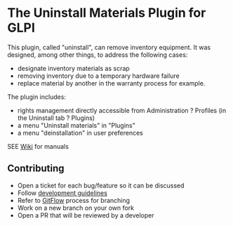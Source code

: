 # The Uninstall Materials Plugin for GLPI
 
This plugin, called "uninstall", can remove inventory equipment. It was designed, among other things, to address the following cases:

* designate inventory materials as scrap
* removing inventory due to a temporary hardware failure
* replace material by another in the warranty process for example.

The plugin includes:

* rights management directly accessible from Administration ? Profiles (in the Uninstall tab ? Plugins)
* a menu "Uninstall materials" in "Plugins"
* a menu "deinstallation" in user preferences

SEE [Wiki](https://github.com/pluginsGLPI/uninstall/wiki) for manuals

## Contributing

* Open a ticket for each bug/feature so it can be discussed
* Follow [development guidelines](http://glpi-developer-documentation.readthedocs.io/en/latest/plugins.html)
* Refer to [GitFlow](http://git-flow.readthedocs.io/) process for branching
* Work on a new branch on your own fork
* Open a PR that will be reviewed by a developer
